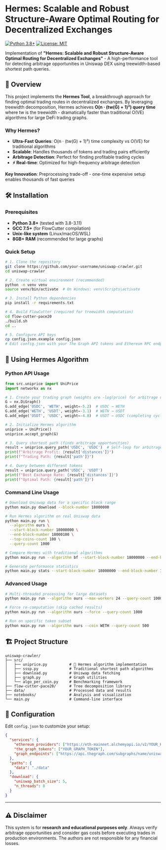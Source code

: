 # Hermes: Scalable and Robust Structure-Aware Optimal Routing for Decentralized Exchanges

[![Python 3.8+](https://img.shields.io/badge/python-3.8+-blue.svg)](https://www.python.org/downloads/)
[![License: MIT](https://img.shields.io/badge/License-MIT-yellow.svg)](https://opensource.org/licenses/MIT)

Implementation of **"Hermes: Scalable and Robust Structure-Aware Optimal Routing for Decentralized Exchanges"** - A high-performance tool for detecting arbitrage opportunities in Uniswap DEX using treewidth-based shortest path queries.

## 🎯 Overview

This project implements the **Hermes Tool**, a breakthrough approach for finding optimal trading routes in decentralized exchanges. By leveraging treewidth decomposition, Hermes achieves **O(n · (tw(G) + 1)²) query time** where tw is the treewidth - dramatically faster than traditional O(VE) algorithms for large DeFi trading graphs.

### Why Hermes?

- **Ultra-Fast Queries**: O(n · (tw(G) + 1)²) time complexity vs O(VE) for traditional algorithms
- **Scalable**: Handles thousands of tokens and trading pairs efficiently  
- **Arbitrage Detection**: Perfect for finding profitable trading cycles
- **⚡ Real-time**: Optimized for high-frequency arbitrage detection


**Key Innovation**: Preprocessing trade-off - one-time expensive setup enables thousands of fast queries

## 🛠️ Installation

### Prerequisites
- **Python 3.8+** (tested with 3.8-3.11)
- **GCC 7.5+** (for FlowCutter compilation)
- **Unix-like system** (Linux/macOS/WSL)
- **8GB+ RAM** (recommended for large graphs)

### Quick Setup

```bash
# 1. Clone the repository
git clone https://github.com/your-username/uniswap-crawler.git
cd uniswap-crawler

# 2. Create virtual environment (recommended)
python -m venv venv
source venv/bin/activate  # On Windows: venv\Scripts\activate

# 3. Install Python dependencies
pip install -r requirements.txt

# 4. Build FlowCutter (required for treewidth computation)
cd flow-cutter-pace20
./build.sh
cd ..

# 5. Configure API keys
cp config.json.example config.json
# Edit config.json with your The Graph API tokens and Ethereum RPC endpoints
```


## 🚀 Using Hermes Algorithm

### Python API Usage

```python
from src.uniprice import UniPrice
import networkx as nx

# 1. Create your trading graph (weights are -log(price) for arbitrage detection)
G = nx.DiGraph()
G.add_edge('USDC', 'WETH', weight=-5.2)  # USDC → WETH
G.add_edge('WETH', 'USDT', weight=-3.1)  # WETH → USDT
G.add_edge('USDT', 'USDC', weight=-4.8)  # USDT → USDC (completing cycle)

# 2. Initialize Hermes algorithm
uniprice = UniPrice()
uniprice.accept_graph(G)

# 3. Query shortest path (finds arbitrage opportunities)
result = uniprice.query_path('USDC', 'USDC')  # Self-loop for arbitrage
print(f"Arbitrage Profit: {result['distances']}")
print(f"Trading Path: {result['path']}")

# 4. Query between different tokens
result = uniprice.query_path('USDC', 'USDT')
print(f"Best Exchange Rate: {result['distances']}")
print(f"Optimal Path: {result['path']}")
```

### Command Line Usage

```bash
# Download Uniswap data for a specific block range
python main.py download --block-number 18000000

# Run Hermes algorithm on real Uniswap data
python main.py run \
  --algorithm ours \
  --start-block-number 18000000 \
  --end-block-number 18000100 \
  --top-coins-count 100 \
  --query-count 1000

# Compare Hermes with traditional algorithms
python main.py run --algorithm bf --start-block-number 18000000 --end-block-number 18000100 --top-coins-count 100

# Generate performance statistics
python main.py stats --start-block-number 18000000 --end-block-number 18000100
```

### Advanced Usage

```bash
# Multi-threaded processing for large datasets
python main.py run --algorithm ours --max-workers 24 --query-count 10000

# Force re-computation (skip cached results)
python main.py run --algorithm ours --force --query-count 1000

# Run on specific token subset
python main.py run --algorithm ours --coin WETH --query-count 500
```


## 🏗️ Project Structure

```
uniswap-crawler/
├── src/
│   ├── uniprice.py          # 🧠 Hermes algorithm implementation
│   ├── sssp.py              # Traditional shortest path algorithms
│   ├── download.py          # Uniswap data fetching
│   ├── graph.py             # Graph utilities
│   └── algo_per_coin.py     # Benchmarking framework
├── flow-cutter-pace20/      # Tree decomposition library
├── data/                    # Processed data and results
├── notebooks/               # Analysis and visualization
└── main.py                  # Command-line interface
```

## 🔧 Configuration

Edit `config.json` to customize your setup:

```json
{
  "services": {
    "ethereum_providers": ["https://eth-mainnet.alchemyapi.io/v2/YOUR_KEY"],
    "the_graph_tokens": ["YOUR_GRAPH_TOKEN"],
    "graph_endpoints": ["https://api.thegraph.com/subgraphs/name/uniswap/uniswap-v2"]
  },
  "paths": {
    "data": "./data"
  },
  "download": {
    "uniswap_batch_size": 5,
    "n_threads": 8
  }
}
```

---

## ⚠️ Disclaimer

This system is for **research and educational purposes only**. Always verify arbitrage opportunities and consider gas costs before executing trades in production environments. The authors are not responsible for any financial losses.

